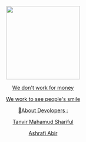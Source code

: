 <div align="center">
  <a href="#">
    <img width="200" heigth="200" src="https://github.com/darkhunter141/Dark-Hunter-141/blob/main/FB_IMG_1617543943494.jpg?raw=true">
<center>
<p>We don't work for money </p>
<p>We work to see people's smile</p>
</center>
<p>💁About Devolopers : </p>
<p> </p>
<p>Tanvir Mahamud Shariful</p>
<p> </p>
<p>Ashrafi Abir</p>
